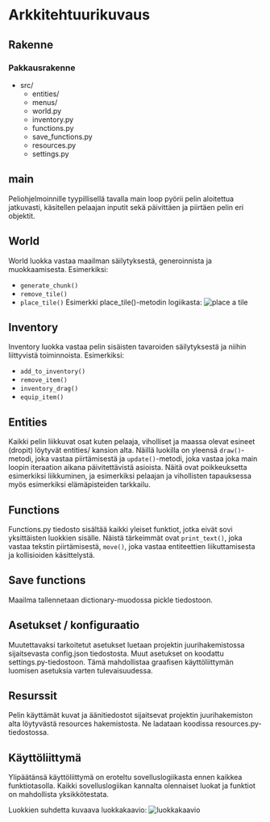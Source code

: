 # Arkkitehtuurikuvaus
## Rakenne
### Pakkausrakenne
* src/
    * entities/
    * menus/
    * world.py
    * inventory.py
    * functions.py
    * save_functions.py
    * resources.py
    * settings.py

## main
Peliohjelmoinnille tyypillisellä tavalla main loop pyörii pelin aloitettua jatkuvasti,
käsitellen pelaajan inputit sekä päivittäen ja piirtäen pelin eri objektit.

## World
World luokka vastaa maailman säilytyksestä, generoinnista ja muokkaamisesta. Esimerkiksi:
- `generate_chunk()`
- `remove_tile()`
- `place_tile()`
Esimerkki place_tile()-metodin logiikasta:
![place a tile](https://www.websequencediagrams.com/cgi-bin/cdraw?lz=dGl0bGUgcGxhY2UgYSB0aWxlCm1haW4oKS0-ZXZlbnQgbG9vcDogcmlnaHQgY2xpY2sKAA4KLT5JbnZlbnRvcnk6IGdldF9uZXh0X3RpbGVzKCkKABMJAD0OVHJ1ZQAsGACBAwUAPAUAMg5Xb3JsZDogaXMAgR0FAIEpBm1lbnQgdmFsaWQ_CgAbBQCBAQ1ZZXMALhN1cGRhdGUgZ2FtZV9tYXA&s=default)

## Inventory
Inventory luokka vastaa pelin sisäisten tavaroiden säilytyksestä ja niihin liittyvistä
toiminnoista. Esimerkiksi:
- `add_to_inventory()`
- `remove_item()`
- `inventory_drag()`
- `equip_item()`

## Entities
Kaikki pelin liikkuvat osat kuten pelaaja, viholliset ja maassa olevat esineet (dropit)
löytyvät entities/ kansion alta. Näillä luokilla on yleensä `draw()`-metodi, joka vastaa
piirtämisestä ja `update()`-metodi, joka vastaa joka main loopin iteraation aikana
päivitettävistä asioista. Näitä ovat poikkeuksetta esimerkiksi liikkuminen, ja
esimerkiksi pelaajan ja vihollisten tapauksessa myös esimerkiksi elämäpisteiden tarkkailu.

## Functions
Functions.py tiedosto sisältää kaikki yleiset funktiot, jotka eivät sovi yksittäisten luokkien
sisälle. Näistä tärkeimmät ovat `print_text()`, joka vastaa tekstin piirtämisestä,
`move()`, joka vastaa entiteettien liikuttamisesta ja kollisioiden käsittelystä.

## Save functions
Maailma tallennetaan dictionary-muodossa pickle tiedostoon.

## Asetukset / konfiguraatio
Muutettavaksi tarkoitetut asetukset luetaan projektin juurihakemistossa sijaitsevasta
config.json tiedostosta. Muut asetukset on koodattu settings.py-tiedostoon. Tämä mahdollistaa
graafisen käyttöliittymän luomisen asetuksia varten tulevaisuudessa.

## Resurssit
Pelin käyttämät kuvat ja äänitiedostot sijaitsevat projektin juurihakemiston alta löytyvästä
resources hakemistosta. Ne ladataan koodissa resources.py-tiedostossa.

## Käyttöliittymä
Ylipäätänsä käyttöliittymä on eroteltu sovelluslogiikasta ennen kaikkea funktiotasolla.
Kaikki sovelluslogiikan kannalta olennaiset luokat ja funktiot on mahdollista yksikkötestata.

Luokkien suhdetta kuvaava luokkakaavio:
![luokkakaavio](https://yuml.me/2b87d31b.png)

